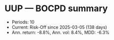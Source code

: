 # UUP — BOCPD summary

- Periods: 10
- Current: Risk-Off since 2025-03-05 (138 days)
- Ann. return: -8.8%, Ann. vol: 8.4%, MDD: -6.3%
